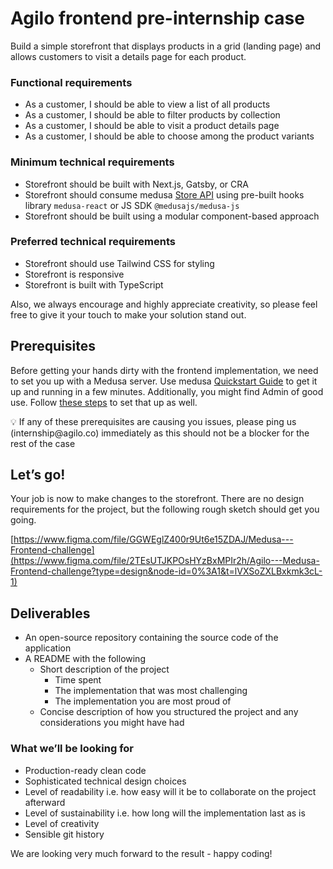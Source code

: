 # Agilo frontend pre-internship case

Build a simple storefront that displays products in a grid (landing page) and allows customers to visit a details page for each product.

### Functional requirements

- As a customer, I should be able to view a list of all products
- As a customer, I should be able to filter products by collection
- As a customer, I should be able to visit a product details page
- As a customer, I should be able to choose among the product variants

### Minimum technical requirements

- Storefront should be built with Next.js, Gatsby, or CRA
- Storefront should consume medusa [Store API](https://docs.medusajs.com/api/store/) using pre-built hooks library `medusa-react` or JS SDK `@medusajs/medusa-js`
- Storefront should be built using a modular component-based approach

### Preferred technical requirements

- Storefront should use Tailwind CSS for styling
- Storefront is responsive
- Storefront is built with TypeScript

Also, we always encourage and highly appreciate creativity, so please feel free to give it your touch to make your solution stand out.

## Prerequisites

Before getting your hands dirty with the frontend implementation, we need to set you up with a Medusa server. Use medusa [Quickstart Guide](https://docs.medusajs.com/quickstart/quick-start/) to get it up and running in a few minutes. Additionally, you might find Admin of good use. Follow [these steps](https://github.com/medusajs/admin#-setting-up-admin) to set that up as well.

<aside>
💡 If any of these prerequisites are causing you issues, please ping us (internship@agilo.co) immediately as this should not be a blocker for the rest of the case

</aside>

## Let’s go!

Your job is now to make changes to the storefront. There are no design requirements for the project, but the following rough sketch should get you going.

[https://www.figma.com/file/GGWEglZ400r9Ut6e15ZDAJ/Medusa---Frontend-challenge](https://www.figma.com/file/2TEsUTJKPOsHYzBxMPIr2h/Agilo---Medusa-Frontend-challenge?type=design&node-id=0%3A1&t=lVXSoZXLBxkmk3cL-1)

## Deliverables

- An open-source repository containing the source code of the application
- A README with the following
    - Short description of the project
        - Time spent
        - The implementation that was most challenging
        - The implementation you are most proud of
    - Concise description of how you structured the project and any considerations you might have had

### What we’ll be looking for

- Production-ready clean code
- Sophisticated technical design choices
- Level of readability i.e. how easy will it be to collaborate on the project afterward
- Level of sustainability i.e. how long will the implementation last as is
- Level of creativity
- Sensible git history

We are looking very much forward to the result - happy coding!
